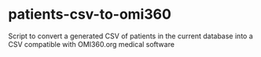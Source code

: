 # patients-csv-to-omi360
Script to convert a generated CSV of patients in the current database into a CSV compatible with OMI360.org medical software
